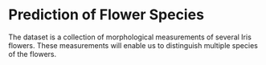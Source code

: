 # Prediction of Flower Species
The dataset is a collection of morphological measurements of several Iris flowers. These measurements will enable us to distinguish multiple species of the flowers.
